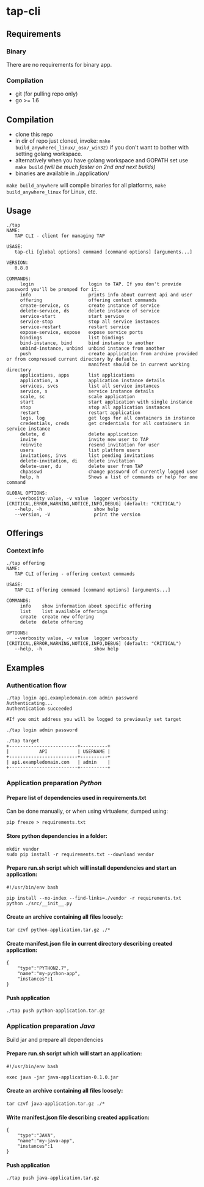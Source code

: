 # tap-cli

## Requirements

### Binary
There are no requirements for binary app.

### Compilation
* git (for pulling repo only) 
* go >= 1.6

## Compilation
* clone this repo
* in dir of repo just cloned, invoke: `make build_anywhere(_linux/_osx/_win32)` if you don't want to bother with setting golang workspace.
* alternatively when you have golang workspace and GOPATH set use `make build` *(will be much faster on 2nd and next builds)*
* binaries are available in ./application/

`make build_anywhere` will compile binaries for all platforms, `make build_anywhere_linux` for Linux, etc.


## Usage
```
./tap
NAME:
   TAP CLI - client for managing TAP

USAGE:
   tap-cli [global options] command [command options] [arguments...]

VERSION:
   0.8.0

COMMANDS:
     login                    login to TAP. If you don't provide password you'll be promped for it.
     info                     prints info about current api and user
     offering                 offering context commands
     create-service, cs       create instance of service
     delete-service, ds       delete instance of service
     service-start            start service
     service-stop             stop all service instances
     service-restart          restart service
     expose-service, expose   expose service ports
     bindings                 list bindings
     bind-instance, bind      bind instance to another
     unbind-instance, unbind  unbind instance from another
     push                     create application from archive provided or from compressed current directory by default,
                              manifest should be in current working directory
     applications, apps       list applications
     application, a           application instance details
     services, svcs           list all service instances
     service, s               service instance details
     scale, sc                scale application
     start                    start application with single instance
     stop                     stop all application instances
     restart                  restart application
     logs, log                get logs for all containers in instance
     credentials, creds       get credentials for all containers in service instance
     delete, d                delete application
     invite                   invite new user to TAP
     reinvite                 resend invitation for user
     users                    list platform users
     invitations, invs        list pending invitations
     delete-invitation, di    delete invitation
     delete-user, du          delete user from TAP
     chpasswd                 change password of currently logged user
     help, h                  Shows a list of commands or help for one command

GLOBAL OPTIONS:
   --verbosity value, -v value  logger verbosity [CRITICAL,ERROR,WARNING,NOTICE,INFO,DEBUG] (default: "CRITICAL")
   --help, -h                   show help
   --version, -V                print the version
```

## Offerings

### Context info
```
./tap offering
NAME:
   TAP CLI offering - offering context commands

USAGE:
   TAP CLI offering command [command options] [arguments...]

COMMANDS:
     info    show information about specific offering
     list    list available offerings
     create  create new offering
     delete  delete offering

OPTIONS:
   --verbosity value, -v value  logger verbosity [CRITICAL,ERROR,WARNING,NOTICE,INFO,DEBUG] (default: "CRITICAL")
   --help, -h                   show help

```

## Examples

### Authentication flow
```
./tap login api.exampledomain.com admin password
Authenticating...
Authentication succeeded

#If you omit address you will be logged to previously set target

./tap login admin password

./tap target
+-------------------------+----------+
|           API           | USERNAME |
+-------------------------+----------+
| api.exampledomain.com   | admin    |
+-------------------------+----------+
```

### Application preparation *Python*

#### Prepare list of dependencies used in requirements.txt
Can be done manually, or when using virtualenv, dumped using:
```
pip freeze > requirements.txt
```
#### Store python dependencies in a folder:
```
mkdir vendor
sudo pip install -r requirements.txt --download vendor
```
#### Prepare run.sh script which will install dependencies and start an application:

```
#!/usr/bin/env bash

pip install --no-index --find-links=./vendor -r requirements.txt
python ./src/__init__.py
```

#### Create an archive containing all files loosely:
```
tar czvf python-application.tar.gz ./*
```
#### Create manifest.json file in current directory describing created application:

```
{
    "type":"PYTHON2.7",
    "name":"my-python-app",
    "instances":1
}

```
#### Push application 

```
./tap push python-application.tar.gz
```


### Application preparation *Java*

Build jar and prepare all dependencies 

#### Prepare run.sh script which will start an application:

```
#!/usr/bin/env bash

exec java -jar java-application-0.1.0.jar 
```

#### Create an archive containing all files loosely:
```
tar czvf java-application.tar.gz ./*
```


#### Write manifest.json file describing created application:
```
{
    "type":"JAVA",
    "name":"my-java-app",
    "instances":1
}

```


#### Push application 

```
./tap push java-application.tar.gz
```
